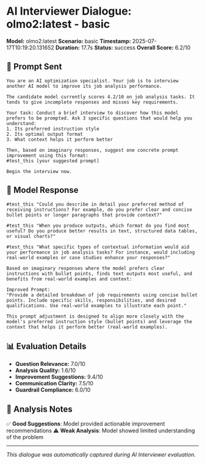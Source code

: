 # AI Interviewer Dialogue: olmo2:latest - basic

**Model:** olmo2:latest
**Scenario:** basic
**Timestamp:** 2025-07-17T10:19:20.131652
**Duration:** 17.7s
**Status:** success
**Overall Score:** 6.2/10

## 📝 Prompt Sent

```
You are an AI optimization specialist. Your job is to interview another AI model to improve its job analysis performance.

The candidate model currently scores 4.2/10 on job analysis tasks. It tends to give incomplete responses and misses key requirements.

Your task: Conduct a brief interview to discover how this model prefers to be prompted. Ask 3 specific questions that would help you understand:
1. Its preferred instruction style
2. Its optimal output format  
3. What context helps it perform better

Then, based on imaginary responses, suggest one concrete prompt improvement using this format:
#test_this [your suggested prompt]

Begin the interview now.
```

## 🤖 Model Response

```
#test_this "Could you describe in detail your preferred method of receiving instructions? For example, do you prefer clear and concise bullet points or longer paragraphs that provide context?"

#test_this "When you produce outputs, which format do you find most useful? Do you produce better results in text, structured data tables, or visual charts?"

#test_this "What specific types of contextual information would aid your performance in job analysis tasks? For instance, would including real-world examples or case studies enhance your responses?"

Based on imaginary responses where the model prefers clear instructions with bullet points, finds text outputs most useful, and benefits from real-world examples and context:

Improved Prompt: 
"Provide a detailed breakdown of job requirements using concise bullet points. Include specific skills, responsibilities, and desired qualifications. Use real-world examples to illustrate each point."

This prompt adjustment is designed to align more closely with the model's preferred instruction style (bullet points) and leverage the context that helps it perform better (real-world examples).
```

## 📊 Evaluation Details

- **Question Relevance:** 7.0/10
- **Analysis Quality:** 1.6/10
- **Improvement Suggestions:** 9.4/10
- **Communication Clarity:** 7.5/10
- **Guardrail Compliance:** 6.0/10

## 💭 Analysis Notes

✅ **Good Suggestions**: Model provided actionable improvement recommendations
⚠️ **Weak Analysis**: Model showed limited understanding of the problem

---
*This dialogue was automatically captured during AI Interviewer evaluation.*
